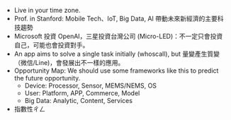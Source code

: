 
* Live in your time zone.
* Prof. in Stanford: Mobile Tech、IoT, Big Data, AI 帶動未來新經濟的主要科技趨勢
* Microsoft 投資 OpenAI，三星投資台灣公司 (Micro-LED)：不一定只會投資自己，可能也會投資對手。
* An app aims to solve a single task initially (whoscall), but 量變產生質變（微信/Line)，會發展出不一樣的應用。
* Opportunity Map: We should use some frameworks like this to predict the future opportunity.
	* Device: Processor, Sensor, MEMS/NEMS, OS
	* User: Platform, APP, Commerce, Model 
	* Big Data: Analytic, Content, Services
* 指數性ㄔㄥ